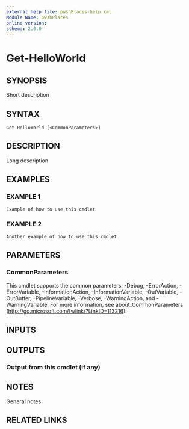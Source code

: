 ```yaml
---
external help file: pwshPlaces-help.xml
Module Name: pwshPlaces
online version:
schema: 2.0.0
---
```


# Get-HelloWorld

## SYNOPSIS
Short description

## SYNTAX

```
Get-HelloWorld [<CommonParameters>]
```

## DESCRIPTION
Long description

## EXAMPLES

### EXAMPLE 1
```
Example of how to use this cmdlet
```

### EXAMPLE 2
```
Another example of how to use this cmdlet
```

## PARAMETERS

### CommonParameters
This cmdlet supports the common parameters: -Debug, -ErrorAction, -ErrorVariable, -InformationAction, -InformationVariable, -OutVariable, -OutBuffer, -PipelineVariable, -Verbose, -WarningAction, and -WarningVariable.
For more information, see about_CommonParameters (http://go.microsoft.com/fwlink/?LinkID=113216).

## INPUTS

## OUTPUTS

### Output from this cmdlet (if any)
## NOTES
General notes

## RELATED LINKS
